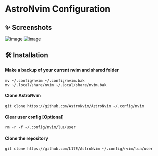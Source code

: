 # AstroNvim Configuration

## ✨ Screenshots

![image](https://github.com/L17E/AstroNvim/assets/89919298/03fc7251-854f-4094-b6e4-603027a8651c)
![image](https://github.com/L17E/AstroNvim/assets/89919298/6929b6d6-52e8-46b7-b95d-8ee97d186d47)


## 🛠️ Installation

#### Make a backup of your current nvim and shared folder

```shell
mv ~/.config/nvim ~/.config/nvim.bak
mv ~/.local/share/nvim ~/.local/share/nvim.bak
```

#### Clone AstroNvim

```shell
git clone https://github.com/AstroNvim/AstroNvim ~/.config/nvim
```

#### Clear user config [Optional]
```shell
rm -r -f ~/.config/nvim/lua/user
```

#### Clone the repository

```shell
git clone https://github.com/L17E/AstroNvim ~/.config/nvim/lua/user
```
